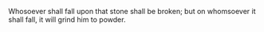 Whosoever shall fall upon that stone shall be broken; but on whomsoever it shall fall, it will grind him to powder.
